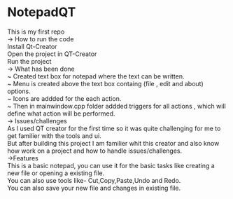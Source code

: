 # NotepadQT
This is my first repo
<br>
-> How to run the code
<br>
Install Qt-Creator
<br>
Open the project in QT-Creator
<br>
Run the project 
<br>
-> What has been done
<br>
~ Created text box for notepad where the text can be written.
<br>
~ Menu is created above the text box containg (file , edit and about) options.
<br>
~ Icons are addded for the  each action.
<br>
~ Then in mainwindow.cpp folder addded triggers for all actions , which will define what action will be performed.
<br>
-> Issues/challenges
<br>
As I used QT creator for the first time so it was quite challenging for me to get familier with the tools and ui.
<br>
But after building this project I am familier whit this creator and also know how work on a project and how to handle issues/challenges.
<br>
->Features
<br>
This is a basic notepad, you can use it for the basic tasks like creating a  new file or opening a existing file.
<br>
You can also use tools like- Cut,Copy,Paste,Undo and Redo.
<br>
You can also save your new file and changes in existing file.
